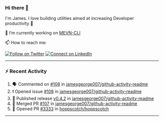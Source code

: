 ### Hi there 👋

I'm James. I love building utilities aimed at increasing Developer productivity :raised_hands: 

🔭 I’m currently working on [MEVN-CLI](https://github.com/madlabsinc/mevn-cli)

📫 How to reach me:

[![Follow on Twitter](https://img.shields.io/badge/--twitter?label=Twitter&logo=Twitter&style=social)](https://twitter.com/james_madhacks) [![Connect on LinkedIn](https://img.shields.io/badge/--linkedin?label=LinkedIn&logo=LinkedIn&style=social)](https://www.linkedin.com/in/jamesgeorge007)

---

### :zap: Recent Activity

<!--START_SECTION:activity-->
1. 🗣 Commented on [#108](https://github.com/jamesgeorge007/github-activity-readme/issues/108#issuecomment-1722245735) in [jamesgeorge007/github-activity-readme](https://github.com/jamesgeorge007/github-activity-readme)
2. ❗ Opened issue [#108](https://github.com/jamesgeorge007/github-activity-readme/issues/108) in [jamesgeorge007/github-activity-readme](https://github.com/jamesgeorge007/github-activity-readme)
3. 🚀 Published release [v0.4.2](https://github.com/jamesgeorge007/github-activity-readme/releases/tag/v0.4.2) in [jamesgeorge007/github-activity-readme](https://github.com/jamesgeorge007/github-activity-readme)
4. 🎉 Merged PR [#107](https://github.com/jamesgeorge007/github-activity-readme/pull/107) in [jamesgeorge007/github-activity-readme](https://github.com/jamesgeorge007/github-activity-readme)
5. 💪 Opened PR [#3333](https://github.com/hoppscotch/hoppscotch/pull/3333) in [hoppscotch/hoppscotch](https://github.com/hoppscotch/hoppscotch)
<!--END_SECTION:activity-->

---

<!--
**jamesgeorge007/jamesgeorge007** is a ✨ _special_ ✨ repository because its `README.md` (this file) appears on your GitHub profile.

Here are some ideas to get you started:

- 🌱 I’m currently learning ...
- 👯 I’m looking to collaborate on ...
- 🤔 I’m looking for help with ...
- 💬 Ask me about ...
- 😄 Pronouns: ...
- ⚡ Fun fact: ...
-->
